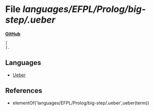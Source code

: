 # File _languages/EFPL/Prolog/big-step/.ueber_
**[GitHub](https://github.com/softlang/yas/blob/master/languages/EFPL/Prolog/big-step/.ueber)**
```
[
].

```

## Languages
* [Ueber](../languages/Ueber.md)

## References
* elementOf('languages/EFPL/Prolog/big-step/.ueber',ueber(term))

